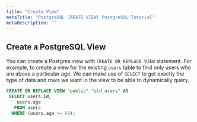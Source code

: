```yaml
---
title: "Create View"
metaTitle: "PostgreSQL CREATE VIEW| PostgreSQL Tutorial"
metaDescription: ""
---
```


## Create a PostgreSQL View

You can create a Postgres view with `CREATE OR REPLACE VIEW` statement. For example, to create a view for the existing `users` table to find only users who are above a particular age. We can make use of `SELECT` to get exactly the type of data and rows we want in the view to be able to dynamically query.

```sql
CREATE OR REPLACE VIEW "public"."old_users" AS 
 SELECT users.id,
    users.age
   FROM users
  WHERE (users.age >= 60);
```
